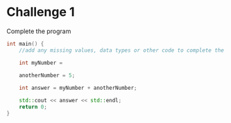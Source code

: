 # Challenge 1
Complete the program

```cpp
int main() {
    //add any missing values, data types or other code to complete the program

    int myNumber = 

    anotherNumber = 5;
    
    int answer = myNumber + anotherNumber;

    std::cout << answer << std::endl;
    return 0;
}
```
